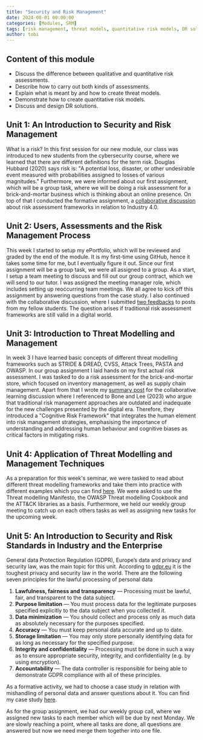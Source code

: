 ```yaml
---
title: "Security and Risk Management"
date: 2024-08-01 00:00:00
categories: [Modules, SRM]
tags: [risk management, threat models, quantitative risk models, DR solutions]
author: tobi
---
```


## Content of this module

* Discuss the difference between qualitative and quantitative risk assessments.
* Describe how to carry out both kinds of assessments.
* Explain what is meant by and how to create threat models.
* Demonstrate how to create quantitative risk models.
* Discuss and design DR solutions.


## Unit 1: An Introduction to Security and Risk Management
What is a risk? In this first session for our new module, our class was introduced to new students from the cybersecurity course, where we learned that there are different definitions for the term risk. Douglas Hubbard (2020) says risk is: "A potential loss, disaster, or other undesirable event measured with probabilities assigned to losses of various magnitudes." Furthermore, we were informed about our first assignment, which will be a group task, where we will be doing a risk assessment for a brick-and-mortar business which is thinking about an online presence. On top of that I conducted the formative assignment, a [collaborative discussion](https://github.com/TobiZeier/UoEO_MSc_EIM/blob/main/Module2_Security_and_Risk_Management/Collaborative%20Learning%20Discussion.pdf) about risk assessment frameworks in relation to Industry 4.0.

 
## Unit 2: Users, Assessments and the Risk Management Process
This week I started to setup my ePortfolio, which will be reviewed and graded by the end of the module. It is my first-time using GitHub, hence it takes some time for me, but I eventually figure it out. Since our first assignment will be a group task, we were all assigned to a group. As a start, I setup a team meeting to discuss and fill out our group contract, which we will send to our tutor. I was assigned the meeting manager role, which includes setting up reoccurring team meetings. We all agree to kick off this assignment by answering questions from the case study. I also continued with the collaborative discussion, where I submitted [two feedbacks](https://github.com/TobiZeier/UoEO_MSc_EIM/blob/main/Module2_Security_and_Risk_Management/Collaborative%20Learning%20Discussion.pdf) to posts from my fellow students. The question arises if traditional risk assessment frameworks are still valid in a digital world.
 
 
## Unit 3: Introduction to Threat Modelling and Management
In week 3 I have learned basic concepts of different threat modelling frameworks such as STRIDE & DREAD, CVSS, Attack Trees, PASTA and OWASP. In our group assignment I laid hands on my first actual risk assessment. I was tasked to do a risk assessment for the brick-and-mortar store, which focused on inventory management, as well as supply chain management. Apart from that I wrote my [summary post](https://github.com/TobiZeier/UoEO_MSc_EIM/blob/main/Module2_Security_and_Risk_Management/Collaborative%20Learning%20Discussion.pdf) for the collaborative learning discussion where I referenced to Bone and Lee (2023) who argue that traditional risk management approaches are outdated and inadequate for the new challenges presented by the digital era. Therefore, they introduced a "Cognitive Risk Framework" that integrates the human element into risk management strategies, emphasising the importance of understanding and addressing human behaviour and cognitive biases as critical factors in mitigating risks.


## Unit 4: Application of Threat Modelling and Management Techniques
As a preparation for this week's seminar, we were tasked to read about different threat modelling frameworks and take them into practice with different examples which you can find [here](https://github.com/TobiZeier/UoEO_MSc_EIM/tree/main/Module2_Security_and_Risk_Management/AttackTree). We were asked to use the Threat modelling Manifesto, the OWASP Threat modelling Cookbook and the ATT&CK libraries as a basis. Furthermore, we held our weekly group meeting to catch up on each others tasks as well as assigning new tasks for the upcoming week.

## Unit 5: An Introduction to Security and Risk Standards in Industry and the Enterprise
General data Protection Regulation (GDPR), Europe’s data and privacy and security law, was the main topic for this unit. According to [gdpr.eu](https://gdpr.eu/what-is-gdpr/) it is the toughest privacy and security law in the world. There are the following seven principles for the lawful processing of personal data

1. **Lawfulness, fairness and transparency** — Processing must be lawful, fair, and transparent to the data subject.
2. **Purpose limitation** — You must process data for the legitimate purposes specified explicitly to the data subject when you collected it.
3. **Data minimization** — You should collect and process only as much data as absolutely necessary for the purposes specified.
4. **Accuracy** — You must keep personal data accurate and up to date.
5. **Storage limitation** — You may only store personally identifying data for as long as necessary for the specified purpose.
6. **Integrity and confidentiality** — Processing must be done in such a way as to ensure appropriate security, integrity, and confidentiality (e.g. by using encryption).
7. **Accountability** — The data controller is responsible for being able to demonstrate GDPR compliance with all of these principles.

As a formative activity, we had to choose a case study in relation with mishandling of personal data and answer questions about it. You can find my case study [here](https://github.com/TobiZeier/UoEO_MSc_EIM/blob/main/Module2_Security_and_Risk_Management/Unit5-CaseStudy.pdf).

As for the group assignment, we had our weekly group call, where we assigned new tasks to each member which will be due by next Monday. We are slowly reaching a point, where all tasks are done, all questions are answered but now we need merge them together into one file.
